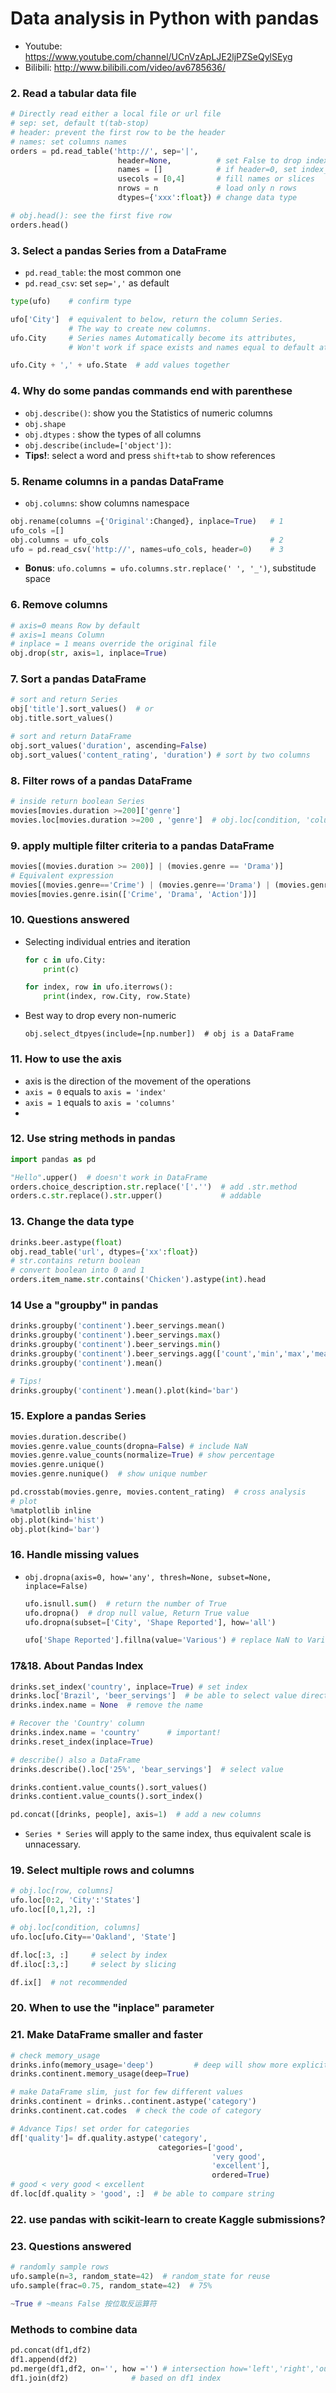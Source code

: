 # Data analysis in Python with pandas


- Youtube: https://www.youtube.com/channel/UCnVzApLJE2ljPZSeQylSEyg
- Bilibili: http://www.bilibili.com/video/av6785636/

### 2. Read a tabular data file
```python
# Directly read either a local file or url file
# sep: set, default t(tab-stop)
# header: prevent the first row to be the header
# names: set columns names
orders = pd.read_table('http://', sep='|',
                        header=None,          # set False to drop index_col
                        names = []            # if header=0, set index_col
                        usecols = [0,4]       # fill names or slices
                        nrows = n             # load only n rows
                        dtypes={'xxx':float}) # change data type

# obj.head(): see the first five row
orders.head()
```

### 3. Select a pandas Series from a DataFrame
- `pd.read_table`: the most common one
- `pd.read_csv`: set `sep=','` as default

```python
type(ufo)    # confirm type

ufo['City']  # equivalent to below, return the column Series.
             # The way to create new columns.
ufo.City     # Series names Automatically become its attributes,
             # Won't work if space exists and names equal to default attributes

ufo.City + ',' + ufo.State  # add values together
```

### 4. Why do some pandas commands end with parenthese
- `obj.describe()`: show you the Statistics of numeric columns
- `obj.shape`
- `obj.dtypes` : show the types of all columns
- `obj.describe(include=['object'])`:
- **Tips!**: select a word and press `shift+tab` to show references

### 5. Rename columns in a pandas DataFrame
- `obj.columns`: show columns namespace
```python
obj.rename(columns ={'Original':Changed}, inplace=True)   # 1
ufo_cols =[]
obj.columns = ufo_cols                                    # 2
ufo = pd.read_csv('http://', names=ufo_cols, header=0)    # 3
```

- **Bonus**: `ufo.columns = ufo.columns.str.replace(' ', '_')`, substitude space

### 6. Remove columns
```python
# axis=0 means Row by default
# axis=1 means Column
# inplace = 1 means override the original file
obj.drop(str, axis=1, inplace=True)
```

### 7. Sort a pandas DataFrame
```python
# sort and return Series
obj['title'].sort_values()  # or
obj.title.sort_values()

# sort and return DataFrame
obj.sort_values('duration', ascending=False)  
obj.sort_values('content_rating', 'duration') # sort by two columns
```

### 8. Filter rows of a pandas DataFrame
```python
# inside return boolean Series
movies[movies.duration >=200]['genre']
movies.loc[movies.duration >=200 , 'genre']  # obj.loc[condition, 'column']
```

### 9. apply multiple filter criteria to a pandas DataFrame
```python
movies[(movies.duration >= 200)] | (movies.genre == 'Drama')]
# Equivalent expression
movies[(movies.genre=='Crime') | (movies.genre=='Drama') | (movies.genre=='Action')]
movies[movies.genre.isin(['Crime', 'Drama', 'Action'])]
```

### 10. Questions answered
- Selecting individual entries and iteration
  ```python
  for c in ufo.City:
      print(c)

  for index, row in ufo.iterrows():
      print(index, row.City, row.State)

  ```

- Best way to drop every non-numeric  
  ```pyhton
  obj.select_dtpyes(include=[np.number])  # obj is a DataFrame
  ```

### 11. How to use the axis
- axis is the direction of the movement of the operations
- `axis = 0` equals to `axis = 'index'`
- `axis = 1` equals to `axis = 'columns'`
-

### 12. Use string methods in pandas
```python
import pandas as pd

"Hello".upper()  # doesn't work in DataFrame
orders.choice_description.str.replace('['.'')  # add .str.method
orders.c.str.replace().str.upper()             # addable
```

### 13. Change the data type
```python
drinks.beer.astype(float)
obj.read_table('url', dtypes={'xx':float})
# str.contains return boolean
# convert boolean into 0 and 1
orders.item_name.str.contains('Chicken').astype(int).head
```

### 14 Use a "groupby" in pandas
```python
drinks.groupby('continent').beer_servings.mean()
drinks.groupby('continent').beer_servings.max()
drinks.groupby('continent').beer_servings.min()
drinks.groupby('continent').beer_servings.agg(['count','min','max','mean'])
drinks.groupby('continent').mean()

# Tips!
drinks.groupby('continent').mean().plot(kind='bar')
```

### 15. Explore a pandas Series
```python
movies.duration.describe()
movies.genre.value_counts(dropna=False) # include NaN
movies.genre.value_counts(normalize=True) # show percentage
movies.genre.unique()
movies.genre.nunique()  # show unique number

pd.crosstab(movies.genre, movies.content_rating)  # cross analysis
# plot
%matplotlib inline
obj.plot(kind='hist')
obj.plot(kind='bar')
```

### 16. Handle missing values
- `obj.dropna(axis=0, how='any', thresh=None, subset=None, inplace=False)`

  ```python
  ufo.isnull.sum()  # return the number of True
  ufo.dropna()  # drop null value, Return True value
  ufo.dropna(subset=['City', 'Shape Reported'], how='all')

  ufo['Shape Reported'].fillna(value='Various') # replace NaN to Various
  ```

### 17&18. About Pandas Index
```python
drinks.set_index('country', inplace=True) # set index
drinks.loc['Brazil', 'beer_servings']  # be able to select value directly
drinks.index.name = None  # remove the name

# Recover the 'Country' column
drinks.index.name = 'country'      # important!
drinks.reset_index(inplace=True)

# describe() also a DataFrame
drinks.describe().loc['25%', 'bear_servings']  # select value
```

```python
drinks.contient.value_counts().sort_values()
drinks.contient.value_counts().sort_index()

pd.concat([drinks, people], axis=1)  # add a new columns
```

- `Series * Series` will apply to the same index, thus equivalent scale is unnacessary.

### 19. Select multiple rows and columns
```python
# obj.loc[row, columns]
ufo.loc[0:2, 'City':'States']  
ufo.loc[[0,1,2], :]

# obj.loc[condition, columns]
ufo.loc[ufo.City=='Oakland', 'State']

df.loc[:3, :]     # select by index
df.iloc[:3,:]     # select by slicing

df.ix[]  # not recommended
```

### 20. When to use the "inplace" parameter

### 21. Make DataFrame smaller and faster
```python
# check memory_usage
drinks.info(memory_usage='deep')         # deep will show more explicitly
drinks.continent.memory_usage(deep=True)

# make DataFrame slim, just for few different values
drinks.continent = drinks..continent.astype('category')
drinks.continent.cat.codes  # check the code of category

# Advance Tips! set order for categories
df['quality']= df.quality.astype('category',
                                 categories=['good',
                                             'very good',
                                             'excellent'],
                                             ordered=True)
# good < very good < excellent
df.loc[df.quality > 'good', :]  # be able to compare string
```

### 22. use pandas with scikit-learn to create Kaggle submissions?

### 23. Questions answered
```python
# randomly sample rows
ufo.sample(n=3, random_state=42)  # random_state for reuse
ufo.sample(frac=0.75, random_state=42)  # 75%

~True # ~means False 按位取反运算符
```

### Methods to combine data
```python
pd.concat(df1,df2)
df1.append(df2)
pd.merge(df1,df2, on='', how ='') # intersection how='left','right','outer','inner'
df1.join(df2)              # based on df1 index
```
